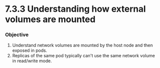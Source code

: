 # 7.3.3 Understanding how external volumes are mounted

### Objective

1. Understand network volumes are mounted by the host node and then exposed in pods.
2. Replicas of the same pod typically can't use the same network volume in read/write mode.